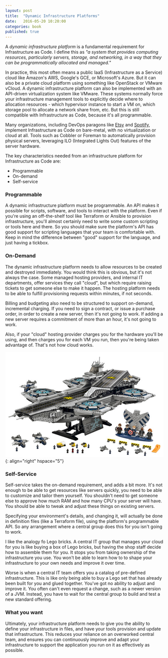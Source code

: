 ```yaml
---
layout: post
title:  "Dynamic Infrastructure Platforms"
date:   2016-05-20 10:20:00
categories: book
published: true
---
```


A _dynamic infrastructure platform_ is a fundamental requirement for Infrastructure as Code. I define this as _"a system that provides computing resources, particularly servers, storage, and networking, in a way that they can be programmatically allocated and managed."_

In practice, this most often means a public IaaS (Infrastructure as a Service) cloud like Amazon's AWS, Google's GCE, or Microsoft's Azure. But it can also be a private cloud platform using something like OpenStack or VMware vCloud. A dynamic infrastructure platform can also be implemented with an API-driven virtualization system like VMware. These systems normally force your infrastructure management tools to explicitly decide where to allocation resources - which hypervisor instance to start a VM on, which storage pool to allocate a network share from, etc. But this is still compatible with Infrastructure as Code, because it's all programmable.

Many organizations, including DevOps paragons like [Etsy](https://codeascraft.com/2016/02/22/putting-the-dev-in-devops-bringing-software-engineering-to-operations-infrastructure-tooling/) and [Spotify](https://labs.spotify.com/2016/03/25/managing-machines-at-spotify/), implement Infrastructure as Code on bare-metal, with no virtualization or cloud at all. Tools such as Cobbler or Foreman to automatically provision physical servers, leveraging ILO (Integrated Lights Out) features of the server hardware.

The key characteristics needed from an infrastructure platform for Infrastructure as Code are:

- Programmable
- On-demand
- Self-service


### Programmable

A dynamic infrastructure platform must be programmable. An API makes it possible for scripts, software, and tools to interact with the platform. Even if you're using an off-the-shelf tool like Terraform or Ansible to provision infrastructure, you'll almost certainly need to write some custom scripting or tools here and there. So you should make sure the platform's API has good support for scripting languages that your team is comfortable with. Keep in mind the difference between "good" support for the language, and just having a tickbox.


### On-Demand

The dynamic infrastructure platform needs to allow resources to be created and destroyed immediately. You would think this is obvious, but it's not always the case. Some managed hosting providers, and internal IT departments, offer services they call "cloud", but which require raising tickets to get someone else to make it happen. The hosting platform needs to be able to fulfill provisioning requests within minutes, if not seconds.

Billing and budgeting also need to be structured to support on-demand, incremental charging. If you need to sign a contract, or issue a purchase order, in order to create a new server, then it's not going to work. If adding a new server requires a commitment of more than an hour, it's not going to work.

Also, if your "cloud" hosting provider charges you for the hardware you'll be using, and then charges you for each VM you run, then you're being taken advantage of. That's not how cloud works.

![Lego SHIELD carrier](/images/lego-shield-carrier.jpg){: align="right" hspace="5"}

### Self-Service

Self-service takes the on-demand requirement, and adds a bit more. It's not enough to be able to get resources like servers quickly, you need to be able to customize and tailor them yourself. You shouldn't need to get someone else to approve how much RAM and how many CPU's your server will have. You should be able to tweak and adjust these things on existing servers.

Specifying your environment's details, and changing it, will actually be done in definition files (like a Terraform file), using the platform's programmable API. So any arrangement where a central group does this for you isn't going to work.

I like the analogy fo Lego bricks. A central IT group that manages your cloud for you is like buying a box of Lego bricks, but having the shop staff decide how to assemble them for you. It stops you from taking ownership of the infrastructure you use. You won't be able to learn how to to shape your infrastructure to your own needs and improve it over time.

Worse is when a central IT team offers you a catalog of pre-defined infrastructure. This is like only being able to buy a Lego set that has already been built for you and glued together. You've got no ability to adjust and improve it. You often can't even request a change, such as a newer version of a JVM. Instead, you have to wait for the central group to build and test a new standard offering.


### What you want

Ultimately, your infrastructure platform needs to give you the ability to define your infrastructure in files, and have your tools provision and update that infrastructure. This reduces your reliance on an overworked central team, and ensures you can continuously improve and adapt your infrastructure to support the application you run on it as effectively as possible.

